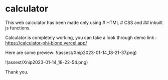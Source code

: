 # calculator

This web calculator has been made only using # HTML # CSS and ## inbuilt js functions.

Calculator is completely working, you can take a look through demo link : https://calculator-phi-blond.vercel.app/

Here are some preview: 
!(assest/Xnip2023-01-14_18-21-37.png)

!(assest/Xnip2023-01-14_18-22-54.png)

Thank you.